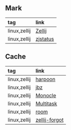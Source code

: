 ## Mark

|tag|link|
|:-|:-|
|linux,zellij|[Zellij](https://github.com/zellij-org/zellij)|
|linux,zellij|[zjstatus](https://github.com/dj95/zjstatus)|

## Cache

|tag|link|
|:-|:-|
|linux,zellij|[harpoon](https://github.com/Nacho114/harpoon)|
|linux,zellij|[jbz](https://github.com/nim65s/jbz)|
|linux,zellij|[Monocle](https://github.com/imsnif/monocle)|
|linux,zellij|[Multitask](https://github.com/imsnif/multitask)|
|linux,zellij|[room](https://github.com/rvcas/room)|
|linux,zellij|[zellij-forgot](https://github.com/karimould/zellij-forgot)|
